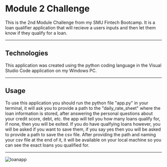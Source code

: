 # Module 2 Challenge

This is the 2nd Module Challenge from my SMU Fintech Bootcamp. It is a loan qualifier application that will recieve a users inputs and then let them know if they qualify for a loan.

---

## Technologies

This application was created using the python coding language in the Visual Studio Code application on my Windows PC.

---

## Usage

To use this application you should run the python file "app.py" in your terminal, it will ask you to provide a path to the "daily_rate_sheet" where the loan information is stored, after answering the personal questions about your credit score, debt, etc. the app will tell you how many loans qualify for, if none, then you will be exited. If you do have qualfying loans however, you will be asked if you want to save them, if you say yes then you will be asked to provide a path to save the csv file. After providing the path and naming your csv file at the end of it, it will be available on your local machine so you can see the exact loans you qualified for. 

---

![loanapp](https://www.merchantmaverick.com/wp-content/uploads/2018/07/bigstock-138491630.jpg)
